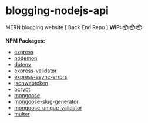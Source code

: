 # blogging-nodejs-api

MERN blogging website [ Back End Repo ]
**WIP: 📦 📦 📦**

**NPM Packages:**

- [express](https://www.npmjs.com/package/express)
- [nodemon](https://www.npmjs.com/package/nodemon)
- [dotenv](https://www.npmjs.com/package/dotenv)
- [express-validator](https://www.npmjs.com/package/express-validator)
- [express-async-errors](https://www.npmjs.com/package/express-async-errors)
- [jsonwebtoken](https://www.npmjs.com/package/jsonwebtoken)
- [bcrypt](https://www.npmjs.com/package/bcrypt)
- [mongoose](https://www.npmjs.com/package/mongoose)
- [mongoose-slug-generator](https://www.npmjs.com/package/mongoose-slug-generator)
- [mongoose-unique-validator](https://www.npmjs.com/package/mongoose-unique-validator)
- [multer](https://www.npmjs.com/package/multer)
